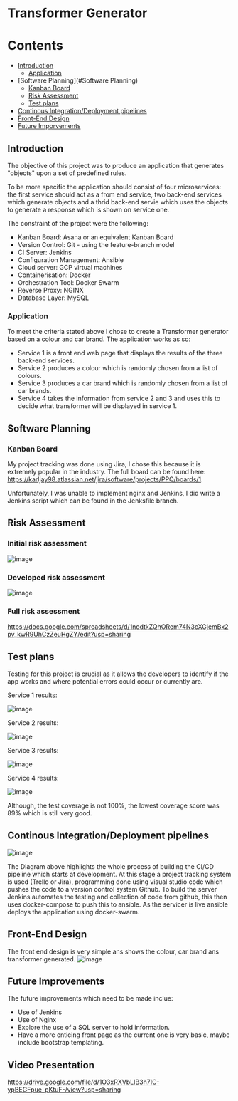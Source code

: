 # Transformer Generator


# Contents
* [Introduction](#Introduction)
    * [Application](#Application)
* [Software Planning](#Software Planning)
    * [Kanban Board](#Kanban-Board)
    * [Risk Assessment](#Risk-Assessment)
    * [Test plans](#Test-plans)
* [Continous Integration/Deployment pipelines](#Continous-Integration/Deployment-pipelines)
* [Front-End Design](#Front-End-Design)
* [Future Imporvements](#Future-Improvements)


## Introduction

The objective of this project was to produce an application that generates "objects" upon a set of predefined rules.

To be more specific the application should consist of four microservices: the first service should act as a from end service, two back-end services which generate objects and a thrid back-end servie which uses the objects to generate a response which is shown on service one.

The constraint of the project were the following:

* Kanban Board: Asana or an equivalent Kanban Board
* Version Control: Git - using the feature-branch model
* CI Server: Jenkins
* Configuration Management: Ansible
* Cloud server: GCP virtual machines
* Containerisation: Docker
* Orchestration Tool: Docker Swarm
* Reverse Proxy: NGINX
* Database Layer: MySQL

### Application

To meet the criteria stated above I chose to create a Transformer generator based on a colour and car brand. The application works as so:

* Service 1 is a front end web page that displays the results of the three back-end services.
* Service 2 produces a colour which is randomly chosen from a list of colours.
* Service 3 produces a car brand which is randomly chosen from a list of car brands.
* Service 4 takes the information from service 2 and 3 and uses this to decide what transformer will be displayed in service 1.


## Software Planning

### Kanban Board

My project tracking was done using Jira, I chose this because it is extremely popular in the industry. The full board can be found here: https://karljay98.atlassian.net/jira/software/projects/PPQ/boards/1.

Unfortunately, I was unable to implement nginx and Jenkins, I did write a Jenkins script which can be found in the Jenksfile branch. 


## Risk Assessment

### Initial risk assessment

![image](https://user-images.githubusercontent.com/71146682/169899580-42523e74-f9b0-41f1-9383-0f721f8e0e13.png)

### Developed risk assessment

![image](https://user-images.githubusercontent.com/71146682/169901670-b5eea29e-2282-4cc8-9b4a-7c0b793d6170.png)

### Full risk assessment

https://docs.google.com/spreadsheets/d/1nodtkZQhORem74N3cXGjemBx2pv_kwR9UhCzZeuHgZY/edit?usp=sharing


## Test plans

Testing for this project is crucial as it allows the developers to identify if the app works and where potential errors could occur or currently are.

Service 1 results:

![image](https://user-images.githubusercontent.com/71146682/169902518-ec5ce0bd-8e96-40b4-8c30-8c929bbd18ea.png)

Service 2 results:

![image](https://user-images.githubusercontent.com/71146682/169902634-81db92ba-087c-44b6-b85d-deb5e2390378.png)


Service 3 results:

![image](https://user-images.githubusercontent.com/71146682/169902725-a55e2c3d-9284-45d9-93cf-45cf2a0c5a11.png)


Service 4 results:

![image](https://user-images.githubusercontent.com/71146682/169902783-7a02d845-7c3e-4ad1-b5b1-b4b9c2ba3555.png)

Although, the test coverage is not 100%, the lowest coverage score was 89% which is still very good.


## Continous Integration/Deployment pipelines

![image](https://user-images.githubusercontent.com/71146682/169903994-e66c9ca5-9efb-4705-997e-e047ddeea5be.png)


The Diagram above highlights the whole process of building the CI/CD pipeline which starts at development. At this stage a project tracking system is used (Trello or Jira), programming done using visual studio code which pushes the code to a version control system Github. To build the server Jenkins automates the testing and collection of code from github, this then uses docker-compose to push this to ansible. As the servicer is live ansible deploys the application using docker-swarm.

## Front-End Design 

The front end design is very simple ans shows the colour, car brand ans transformer generated.
![image](https://user-images.githubusercontent.com/71146682/169911940-6d845d3b-4247-4903-a054-47a8db6f1cbc.png)

## Future Improvements

The future improvements which need to be made inclue:

* Use of Jenkins
* Use of Nginx
* Explore the use of a SQL server to hold information.
* Have a more enticing front page as the current one is very basic, maybe include bootstrap templating.

## Video Presentation

https://drive.google.com/file/d/1O3xRXVbLIB3h7IC-ypBEGFpue_pKtuF-/view?usp=sharing










